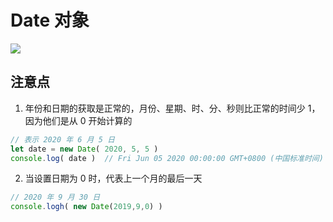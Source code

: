 # Date 对象

![](http://pic.yupoo.com/tan473/6248685c/c17a2131.png)

## 注意点

1. 年份和日期的获取是正常的，月份、星期、时、分、秒则比正常的时间少 1，因为他们是从 0 开始计算的

```js
// 表示 2020 年 6 月 5 日
let date = new Date( 2020, 5, 5 )
console.log( date )  // Fri Jun 05 2020 00:00:00 GMT+0800 (中国标准时间)
```

2. 当设置日期为 0 时，代表上一个月的最后一天

```js
// 2020 年 9 月 30 日
console.logh( new Date(2019,9,0) )
```
